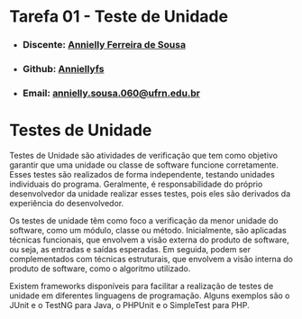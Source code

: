 # Tarefa 01 - Teste de Unidade

* ### Discente: [Annielly Ferreira de Sousa](https://github.com/Anniellyfs)
* ### Github: [Anniellyfs](https://github.com/Anniellyfs)
* ### Email: [annielly.sousa.060@ufrn.edu.br](https://github.com/Anniellyfs)

# Testes de Unidade

Testes de Unidade são atividades de verificação que tem como objetivo garantir que uma unidade ou classe de software funcione corretamente. Esses testes são realizados de forma independente, testando unidades individuais do programa. Geralmente, é responsabilidade do próprio desenvolvedor da unidade realizar esses testes, pois eles são derivados da experiência do desenvolvedor.

Os testes de unidade têm como foco a verificação da menor unidade do software, como um módulo, classe ou método. Inicialmente, são aplicadas técnicas funcionais, que envolvem a visão externa do produto de software, ou seja, as entradas e saídas esperadas. Em seguida, podem ser complementados com técnicas estruturais, que envolvem a visão interna do produto de software, como o algoritmo utilizado.

Existem frameworks disponíveis para facilitar a realização de testes de unidade em diferentes linguagens de programação. Alguns exemplos são o JUnit e o TestNG para Java, o PHPUnit e o SimpleTest para PHP.
